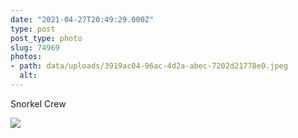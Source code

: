 ```yaml
---
date: "2021-04-27T20:49:29.000Z"
type: post 
post_type: photo
slug: 74969
photos: 
- path: data/uploads/3919ac04-96ac-4d2a-abec-7202d21778e0.jpeg
  alt: 
---
```

Snorkel Crew


![](https://brandontreb.com/data/uploads/3919ac04-96ac-4d2a-abec-7202d21778e0.jpeg)
